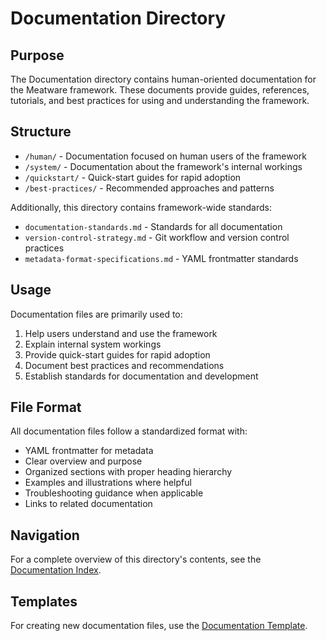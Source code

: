 # Documentation Directory

## Purpose

The Documentation directory contains human-oriented documentation for the Meatware framework. These documents provide guides, references, tutorials, and best practices for using and understanding the framework.

## Structure

- `/human/` - Documentation focused on human users of the framework
- `/system/` - Documentation about the framework's internal workings
- `/quickstart/` - Quick-start guides for rapid adoption
- `/best-practices/` - Recommended approaches and patterns

Additionally, this directory contains framework-wide standards:
- `documentation-standards.md` - Standards for all documentation
- `version-control-strategy.md` - Git workflow and version control practices
- `metadata-format-specifications.md` - YAML frontmatter standards

## Usage

Documentation files are primarily used to:
1. Help users understand and use the framework
2. Explain internal system workings
3. Provide quick-start guides for rapid adoption
4. Document best practices and recommendations
5. Establish standards for documentation and development

## File Format

All documentation files follow a standardized format with:
- YAML frontmatter for metadata
- Clear overview and purpose
- Organized sections with proper heading hierarchy
- Examples and illustrations where helpful
- Troubleshooting guidance when applicable
- Links to related documentation

## Navigation

For a complete overview of this directory's contents, see the [Documentation Index](index.md).

## Templates

For creating new documentation files, use the [Documentation Template](/templates/docs/_template.md).
